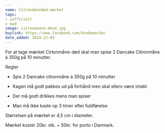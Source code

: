```yaml
---
name: Citronmånedød-mærket
tags:
- uofficielt
- mad
image: citronmaane-deod.jpg
buylink: https://www.facebook.com/knobmaerke/
date_added: 2024-22-03
---
```

For at tage mærket Cirtonmåne-død skal man spise 2 Dancake Citronmåne á 350g på 10 minutter.

Regler

- Spis 2 Dancake citronmåne á 350g på 10 minutter

- Kagen må godt pakkes ud på forhånd men skal ellers være intakt

- Der må godt drikkes mens man spiser

- Man må ikke kaste op 3 timer efter fuldførelse

Størrelsen på mærket er 4,5 cm i diameter.

Mærket koster 20kr. stk. + 50kr. for porto i Danmark.
